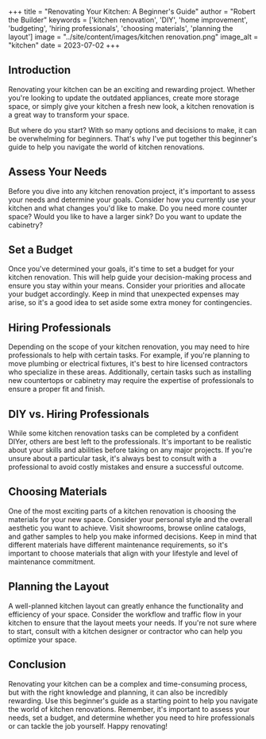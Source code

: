 
+++
title = "Renovating Your Kitchen: A Beginner's Guide"
author = "Robert the Builder"
keywords = ['kitchen renovation', 'DIY', 'home improvement', 'budgeting', 'hiring professionals', 'choosing materials', 'planning the layout']
image = "../site/content/images/kitchen renovation.png"
image_alt = "kitchen"
date = 2023-07-02
+++
## Introduction

Renovating your kitchen can be an exciting and rewarding project. Whether you're looking to update the outdated appliances, create more storage space, or simply give your kitchen a fresh new look, a kitchen renovation is a great way to transform your space.

But where do you start? With so many options and decisions to make, it can be overwhelming for beginners. That's why I've put together this beginner's guide to help you navigate the world of kitchen renovations.

## Assess Your Needs

Before you dive into any kitchen renovation project, it's important to assess your needs and determine your goals. Consider how you currently use your kitchen and what changes you'd like to make. Do you need more counter space? Would you like to have a larger sink? Do you want to update the cabinetry?

## Set a Budget

Once you've determined your goals, it's time to set a budget for your kitchen renovation. This will help guide your decision-making process and ensure you stay within your means. Consider your priorities and allocate your budget accordingly. Keep in mind that unexpected expenses may arise, so it's a good idea to set aside some extra money for contingencies.

## Hiring Professionals

Depending on the scope of your kitchen renovation, you may need to hire professionals to help with certain tasks. For example, if you're planning to move plumbing or electrical fixtures, it's best to hire licensed contractors who specialize in these areas. Additionally, certain tasks such as installing new countertops or cabinetry may require the expertise of professionals to ensure a proper fit and finish.

## DIY vs. Hiring Professionals

While some kitchen renovation tasks can be completed by a confident DIYer, others are best left to the professionals. It's important to be realistic about your skills and abilities before taking on any major projects. If you're unsure about a particular task, it's always best to consult with a professional to avoid costly mistakes and ensure a successful outcome.

## Choosing Materials

One of the most exciting parts of a kitchen renovation is choosing the materials for your new space. Consider your personal style and the overall aesthetic you want to achieve. Visit showrooms, browse online catalogs, and gather samples to help you make informed decisions. Keep in mind that different materials have different maintenance requirements, so it's important to choose materials that align with your lifestyle and level of maintenance commitment.

## Planning the Layout

A well-planned kitchen layout can greatly enhance the functionality and efficiency of your space. Consider the workflow and traffic flow in your kitchen to ensure that the layout meets your needs. If you're not sure where to start, consult with a kitchen designer or contractor who can help you optimize your space.

## Conclusion

Renovating your kitchen can be a complex and time-consuming process, but with the right knowledge and planning, it can also be incredibly rewarding. Use this beginner's guide as a starting point to help you navigate the world of kitchen renovations. Remember, it's important to assess your needs, set a budget, and determine whether you need to hire professionals or can tackle the job yourself. Happy renovating!

